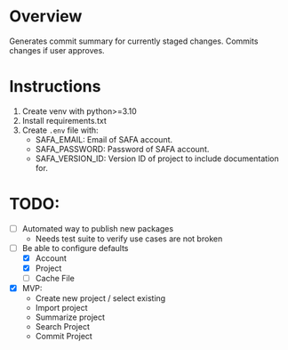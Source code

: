 # Overview

Generates commit summary for currently staged changes. Commits changes if user approves.

# Instructions

1. Create venv with python>=3.10
2. Install requirements.txt
3. Create `.env` file with:
    - SAFA_EMAIL: Email of SAFA account.
    - SAFA_PASSWORD: Password of SAFA account.
    - SAFA_VERSION_ID: Version ID of project to include documentation for.

# TODO:

- [ ] Automated way to publish new packages
    - Needs test suite to verify use cases are not broken
- [ ] Be able to configure defaults
    - [x] Account
    - [x] Project
    - [ ] Cache File
- [x] MVP:
    - Create new project / select existing
    - Import project
    - Summarize project
    - Search Project
    - Commit Project

